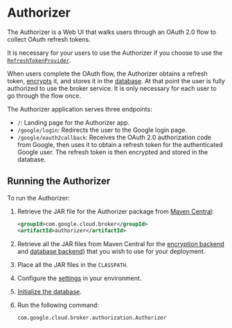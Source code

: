 # Authorizer

The Authorizer is a Web UI that walks users through an OAuth 2.0 flow to collect OAuth refresh tokens.

It is necessary for your users to use the Authorizer if you choose to use the [`RefreshTokenProvider`](providers.md#refresh-token-provider).

When users complete the OAuth flow, the Authorizer obtains a refresh token, [encrypts](encryption.md) it,
and stores it in the [database](database.md). At that point the user is fully authorized to use the broker service.
It is only necessary for each user to go through the flow once.

The Authorizer application serves three endpoints:

- `/`: Landing page for the Authorizer app.
- `/google/login`: Redirects the user to the Google login page.
- `/google/oauth2callback`: Receives the OAuth 2.0 authorization code from Google, then uses it to
  obtain a refresh token for the authenticated Google user. The refresh token is then encrypted
  and stored in the database.

## Running the Authorizer

To run the Authorizer:

1. Retrieve the JAR file for the Authorizer package from [Maven Central](https://search.maven.org/search?q=g:com.google.cloud.broker%20AND%20a:authorizer):
   ```xml
   <groupId>com.google.cloud.broker</groupId>
   <artifactId>authorizer</artifactId>
   ```
2. Retrieve all the JAR files from Maven Central for the [encryption backend](encryption.md#encryption-backends) and
   [database backend](database.md#database-backends)) that you wish to use for your deployment.
3. Place all the JAR files in the `CLASSPATH`.
4. Configure the [settings](settings.md) in your environment.
5. [Initialize the database](database.md#database-initialization).
6. Run the following command:

   ```shell
   com.google.cloud.broker.authorization.Authorizer
   ```